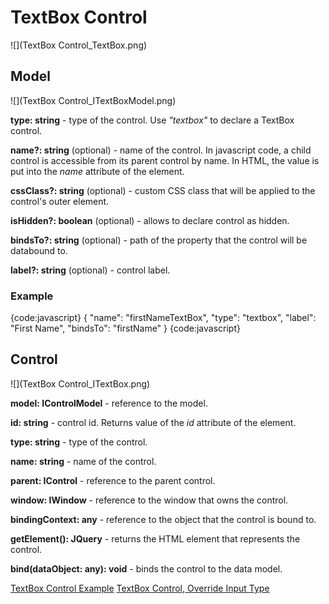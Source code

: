 # TextBox Control

![](TextBox Control_TextBox.png)

## Model

![](TextBox Control_ITextBoxModel.png)

**type: string** - type of the control. Use _"textbox"_ to declare a TextBox control.

**name?: string** (optional) - name of the control. In javascript code, a child control is accessible from its parent control by name. In HTML, the value is put into the _name_ attribute of the element.

**cssClass?: string** (optional) - custom CSS class that will be applied to the control's outer element.

**isHidden?: boolean** (optional) - allows to declare control as hidden.

**bindsTo?: string** (optional) - path of the property that the control will be databound to.

**label?: string** (optional) - control label.

### Example

{code:javascript}
{
    "name": "firstNameTextBox",
    "type": "textbox",
    "label": "First Name",
    "bindsTo": "firstName"
}
{code:javascript}

## Control

![](TextBox Control_ITextBox.png)

**model: IControlModel** - reference to the model.

**id: string** - control id. Returns value of the _id_ attribute of the element.

**type: string** - type of the control.

**name: string** - name of the control.

**parent: IControl** - reference to the parent control.

**window: IWindow** - reference to the window that owns the control.

**bindingContext: any** - reference to the object that the control is bound to.

**getElement(): JQuery** - returns the HTML element that represents the control.

**bind(dataObject: any): void** - binds the control to the data model.

[TextBox Control Example](TextBox-Control-Example.md)
[TextBox Control, Override Input Type](TextBox-Control,-Override-Input-Type.md)